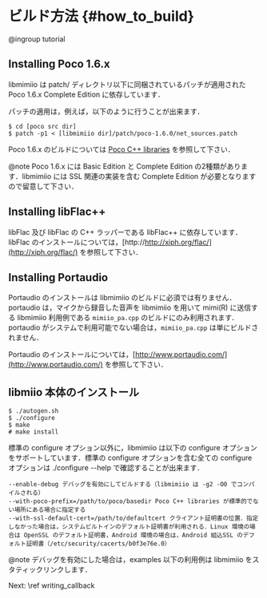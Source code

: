 ビルド方法 {#how_to_build}
==========

@ingroup tutorial

## Installing Poco 1.6.x

libmimiio は patch/ ディレクトリ以下に同梱されているパッチが適用された Poco 1.6.x Complete Edition に依存しています．

パッチの適用は，例えば，以下のように行うことが出来ます．

~~~~~~~~~~~~~~~~~~~~~{.sh}
$ cd [poco src dir]
$ patch -p1 < [libmimiio dir]/patch/poco-1.6.0/net_sources.patch
~~~~~~~~~~~~~~~~~~~~~

Poco 1.6.x のビルドについては [Poco C++ libraries](http://pocoproject.org/) を参照して下さい．

@note Poco 1.6.x には Basic Edition と Complete Edition の2種類があります．libmimiio には SSL 関連の実装を含む Complete Edition が必要となりますので留意して下さい．

## Installing libFlac++

libFlac 及び libFlac の C++ ラッパーである libFlac++ に依存しています．libFlac のインストールについては，[http://http://xiph.org/flac/](http://xiph.org/flac/) を参照して下さい．

## Installing Portaudio

Portaudio のインストールは libmimiio のビルドに必須では有りません．portaudio は，マイクから録音した音声を libmimiio を用いて mimi(R) に送信する libmimiio 利用例である `mimiio_pa.cpp` のビルドにのみ利用されます．portaudio がシステムで利用可能でない場合は，`mimiio_pa.cpp` は単にビルドされません．

Portaudio のインストールについては，[http://www.portaudio.com/](http://www.portaudio.com/) を参照して下さい．

## libmiio 本体のインストール

~~~~~~~~~~~~~~~~~~~~~{.sh}
$ ./autogen.sh
$ ./configure
$ make
# make install
~~~~~~~~~~~~~~~~~~~~~

標準の configure オプション以外に，libmimiio は以下の configure オプションをサポートしています．標準の configure オプションを含む全ての configure オプションは ./configure --help で確認することが出来ます．

~~~~~~~~~~~~~~~~~~~~~{.sh}
--enable-debug デバッグを有効にしてビルドする（libmimiio は -g2 -O0 でコンパイルされる）
--with-poco-prefix=/path/to/poco/basedir Poco C++ libraries が標準的でない場所にある場合に指定する
--with-ssl-default-cert=/path/to/defaultcert クライアント証明書の位置．指定しなかった場合は，システムビルトインのデフォルト証明書が利用される．Linux 環境の場合は OpenSSL のデフォルト証明書，Android 環境の場合は，Android 組込SSL のデフォルト証明書（/etc/security/cacerts/b0f3e76e.0）
~~~~~~~~~~~~~~~~~~~~~

@note デバッグを有効にした場合は，examples 以下の利用例は libmimiio をスタティックリンクします．

Next: \ref	writing_callback